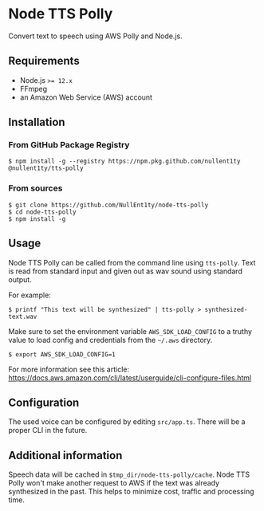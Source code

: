 # Node TTS Polly

Convert text to speech using AWS Polly and Node.js.

## Requirements

- Node.js `>= 12.x`
- FFmpeg
- an Amazon Web Service (AWS) account

## Installation

### From GitHub Package Registry

```
$ npm install -g --registry https://npm.pkg.github.com/nullent1ty @nullent1ty/tts-polly
```

### From sources

```
$ git clone https://github.com/NullEnt1ty/node-tts-polly
$ cd node-tts-polly
$ npm install -g
```

## Usage

Node TTS Polly can be called from the command line using `tts-polly`. Text is
read from standard input and given out as wav sound using standard output.

For example:

```
$ printf "This text will be synthesized" | tts-polly > synthesized-text.wav
```

Make sure to set the environment variable `AWS_SDK_LOAD_CONFIG` to a truthy
value to load config and credentials from the `~/.aws` directory.

```
$ export AWS_SDK_LOAD_CONFIG=1
```

For more information see this article:
https://docs.aws.amazon.com/cli/latest/userguide/cli-configure-files.html

## Configuration

The used voice can be configured by editing `src/app.ts`. There will be a proper
CLI in the future.

## Additional information

Speech data will be cached in `$tmp_dir/node-tts-polly/cache`. Node TTS Polly
won't make another request to AWS if the text was already synthesized in the
past. This helps to minimize cost, traffic and processing time.
